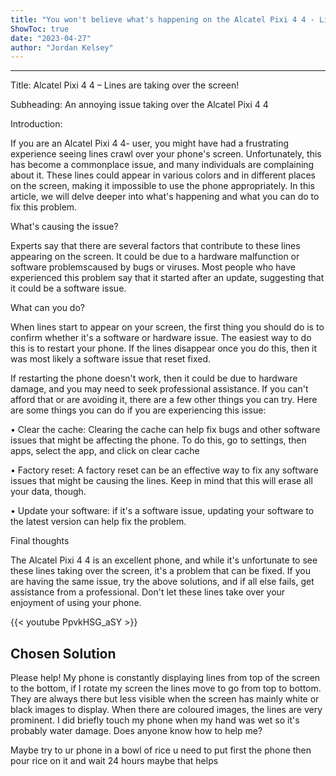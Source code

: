 ```yaml
---
title: "You won't believe what's happening on the Alcatel Pixi 4 4 - Lines are taking over the screen!"
ShowToc: true 
date: "2023-04-27"
author: "Jordan Kelsey"
---
```

*****
Title: Alcatel Pixi 4 4 – Lines are taking over the screen!

Subheading: An annoying issue taking over the Alcatel Pixi 4 4

Introduction:

If you are an Alcatel Pixi 4 4- user, you might have had a frustrating experience seeing lines crawl over your phone's screen. Unfortunately, this has become a commonplace issue, and many individuals are complaining about it. These lines could appear in various colors and in different places on the screen, making it impossible to use the phone appropriately. In this article, we will delve deeper into what's happening and what you can do to fix this problem.

What's causing the issue?

Experts say that there are several factors that contribute to these lines appearing on the screen. It could be due to a hardware malfunction or software problemscaused by bugs or viruses. Most people who have experienced this problem say that it started after an update, suggesting that it could be a software issue.

What can you do?

When lines start to appear on your screen, the first thing you should do is to confirm whether it's a software or hardware issue. The easiest way to do this is to restart your phone. If the lines disappear once you do this, then it was most likely a software issue that reset fixed.

If restarting the phone doesn't work, then it could be due to hardware damage, and you may need to seek professional assistance. If you can't afford that or are avoiding it, there are a few other things you can try. Here are some things you can do if you are experiencing this issue:

• Clear the cache: Clearing the cache can help fix bugs and other software issues that might be affecting the phone. To do this, go to settings, then apps, select the app, and click on clear cache

• Factory reset: A factory reset can be an effective way to fix any software issues that might be causing the lines. Keep in mind that this will erase all your data, though.

• Update your software: if it's a software issue, updating your software to the latest version can help fix the problem.

Final thoughts

The Alcatel Pixi 4 4 is an excellent phone, and while it's unfortunate to see these lines taking over the screen, it's a problem that can be fixed. If you are having the same issue, try the above solutions, and if all else fails, get assistance from a professional. Don't let these lines take over your enjoyment of using your phone.

{{< youtube PpvkHSG_aSY >}} 



## Chosen Solution
 Please help! My phone is constantly displaying lines from top of the screen to the bottom, if I rotate my screen the lines move to go from top to bottom.
They are always there but less visible when the screen has mainly white or black images to display. When there are coloured images, the lines are very prominent.
I did briefly touch my phone when my hand was wet so it's probably  water damage.
Does anyone know how to help me?

 Maybe try to ur phone in a bowl of rice u need to put first the phone then pour rice on it and wait 24 hours
maybe that helps




